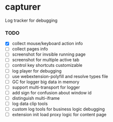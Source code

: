# capturer
Log tracker for debugging

### TODO

- [x] collect mouse/keyboard action info
- [ ] collect pages info
- [ ] screenshot for invsible running page
- [ ] screenshot for multiple active tab
- [ ] control key shortcuts customizable
- [ ] log player for debugging
- [ ] use webextension-polyfill and resolve types file
- [ ] GC for logger big data in memory
- [ ] support multi-transport for logger
- [ ] add sign for confusion about window id
- [ ] distinguish multi-iframe
- [ ] log data clip tools
- [ ] custom log tools for business logic debugging
- [ ] extension init load proxy logic for content page